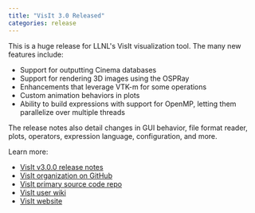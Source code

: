 ```yaml
---
title: "VisIt 3.0 Released"
categories: release
---
```


This is a huge release for LLNL's VisIt visualization tool. The many new features include:

- Support for outputting Cinema databases
- Support for rendering 3D images using the OSPRay
- Enhancements that leverage VTK-m for some operations
- Custom animation behaviors in plots
- Ability to build expressions with support for OpenMP, letting them parallelize over multiple threads

The release notes also detail changes in GUI behavior, file format reader, plots, operators, expression language, configuration, and more.

Learn more:

- [VisIt v3.0.0 release notes](https://wci.llnl.gov/simulation/computer-codes/visit/releases/release-notes-3.0.0)
- [VisIt organization on GitHub](https://github.com/visit-dav)
- [VisIt primary source code repo](https://github.com/visit-dav/visit)
- [VisIt user wiki](https://www.visitusers.org/index.php?title=Main_Page)
- [VisIt website](https://wci.llnl.gov/simulation/computer-codes/visit)
